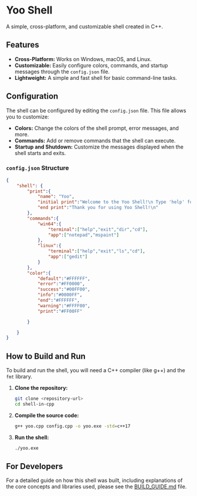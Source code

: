 # Yoo Shell

A simple, cross-platform, and customizable shell created in C++.

## Features

*   **Cross-Platform:** Works on Windows, macOS, and Linux.
*   **Customizable:** Easily configure colors, commands, and startup messages through the `config.json` file.
*   **Lightweight:** A simple and fast shell for basic command-line tasks.

## Configuration

The shell can be configured by editing the `config.json` file. This file allows you to customize:

*   **Colors:** Change the colors of the shell prompt, error messages, and more.
*   **Commands:** Add or remove commands that the shell can execute.
*   **Startup and Shutdown:** Customize the messages displayed when the shell starts and exits.

### `config.json` Structure

```json
{
    "shell": {
        "print":{
            "name": "Yoo",
            "initial print":"Welcome to the Yoo Shell!\n Type 'help' for a list of commands.\n Type 'exit' to exit the shell.\n",
            "end print":"Thank you for using Yoo Shell!\n"
        },
        "commands":{
            "win64":{
                "terminal":["help","exit","dir","cd"],
                "app":["notepad","mspaint"]
            },
            "linux":{
                "terminal":["help","exit","ls","cd"],
                "app":["gedit"]
            }
        },
        "color":{
            "default":"#FFFFFF",
            "error":"#FF0000",
            "success":"#00FF00",
            "info":"#0000FF",
            "end":"#FFFFFF",
            "warning":"#FFFF00",
            "print":"#FF00FF"

        }

    }
}
```

## How to Build and Run

To build and run the shell, you will need a C++ compiler (like g++) and the `fmt` library.

1.  **Clone the repository:**

    ```bash
    git clone <repository-url>
    cd shell-in-cpp
    ```

2.  **Compile the source code:**

    ```bash
    g++ yoo.cpp config.cpp -o yoo.exe -std=c++17
    ```

3.  **Run the shell:**

    ```bash
    ./yoo.exe
    ```

## For Developers

For a detailed guide on how this shell was built, including explanations of the core concepts and libraries used, please see the [BUILD_GUIDE.md](BUILD_GUIDE.md) file.
